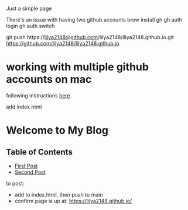 Just a simple page


There's an issue with having two github accounts
brew install gh
gh auth login
gh auth switch

git push https://lilya2148@github.com/lilya2148/lilya2148.github.io.git
https://github.com/lilya2148/lilya2148.github.io

# working with multiple github accounts on mac
following instructions [here](https://gist.github.com/rahularity/86da20fe3858e6b311de068201d279e3)

add index.html
<!DOCTYPE html>
<html lang="en">
<head>
    <meta charset="UTF-8">
    <meta name="viewport" content="width=device-width, initial-scale=1.0">
    <title>My Minimal Blog</title>
</head>
<body>
    <h1>Welcome to My Blog</h1>
    <h2>Table of Contents</h2>
    <ul>
        <li><a href="posts/post1.html">First Post</a></li>
        <li><a href="posts/post2.html">Second Post</a></li>
    </ul>
</body>
</html>


to post: 
- add to index.html, then push to main
- confirm page is up at: https://lilya2148.github.io/